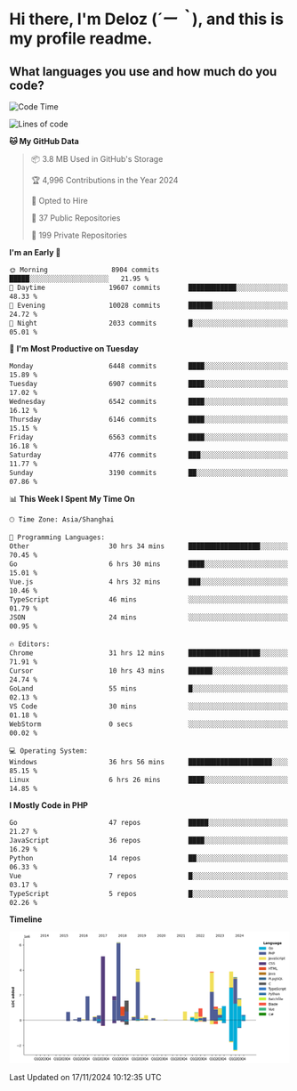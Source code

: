 # **Hi there, I'm Deloz (*´ー｀*), and this is my profile readme.**

## **What languages you use and how much do you code?**

<!--START_SECTION:waka-->
![Code Time](http://img.shields.io/badge/Code%20Time-5%2C063%20hrs%2022%20mins-blue)

![Lines of code](https://img.shields.io/badge/From%20Hello%20World%20I%27ve%20Written-43.6%20million%20lines%20of%20code-blue)

**🐱 My GitHub Data** 

> 📦 3.8 MB Used in GitHub's Storage 
 > 
> 🏆 4,996 Contributions in the Year 2024
 > 
> 💼 Opted to Hire
 > 
> 📜 37 Public Repositories 
 > 
> 🔑 199 Private Repositories 
 > 
**I'm an Early 🐤** 

```text
🌞 Morning                8904 commits        █████░░░░░░░░░░░░░░░░░░░░   21.95 % 
🌆 Daytime                19607 commits       ████████████░░░░░░░░░░░░░   48.33 % 
🌃 Evening                10028 commits       ██████░░░░░░░░░░░░░░░░░░░   24.72 % 
🌙 Night                  2033 commits        █░░░░░░░░░░░░░░░░░░░░░░░░   05.01 % 
```
📅 **I'm Most Productive on Tuesday** 

```text
Monday                   6448 commits        ████░░░░░░░░░░░░░░░░░░░░░   15.89 % 
Tuesday                  6907 commits        ████░░░░░░░░░░░░░░░░░░░░░   17.02 % 
Wednesday                6542 commits        ████░░░░░░░░░░░░░░░░░░░░░   16.12 % 
Thursday                 6146 commits        ████░░░░░░░░░░░░░░░░░░░░░   15.15 % 
Friday                   6563 commits        ████░░░░░░░░░░░░░░░░░░░░░   16.18 % 
Saturday                 4776 commits        ███░░░░░░░░░░░░░░░░░░░░░░   11.77 % 
Sunday                   3190 commits        ██░░░░░░░░░░░░░░░░░░░░░░░   07.86 % 
```


📊 **This Week I Spent My Time On** 

```text
🕑︎ Time Zone: Asia/Shanghai

💬 Programming Languages: 
Other                    30 hrs 34 mins      ██████████████████░░░░░░░   70.45 % 
Go                       6 hrs 30 mins       ████░░░░░░░░░░░░░░░░░░░░░   15.01 % 
Vue.js                   4 hrs 32 mins       ███░░░░░░░░░░░░░░░░░░░░░░   10.46 % 
TypeScript               46 mins             ░░░░░░░░░░░░░░░░░░░░░░░░░   01.79 % 
JSON                     24 mins             ░░░░░░░░░░░░░░░░░░░░░░░░░   00.95 % 

🔥 Editors: 
Chrome                   31 hrs 12 mins      ██████████████████░░░░░░░   71.91 % 
Cursor                   10 hrs 43 mins      ██████░░░░░░░░░░░░░░░░░░░   24.74 % 
GoLand                   55 mins             █░░░░░░░░░░░░░░░░░░░░░░░░   02.13 % 
VS Code                  30 mins             ░░░░░░░░░░░░░░░░░░░░░░░░░   01.18 % 
WebStorm                 0 secs              ░░░░░░░░░░░░░░░░░░░░░░░░░   00.02 % 

💻 Operating System: 
Windows                  36 hrs 56 mins      █████████████████████░░░░   85.15 % 
Linux                    6 hrs 26 mins       ████░░░░░░░░░░░░░░░░░░░░░   14.85 % 
```

**I Mostly Code in PHP** 

```text
Go                       47 repos            █████░░░░░░░░░░░░░░░░░░░░   21.27 % 
JavaScript               36 repos            ████░░░░░░░░░░░░░░░░░░░░░   16.29 % 
Python                   14 repos            ██░░░░░░░░░░░░░░░░░░░░░░░   06.33 % 
Vue                      7 repos             █░░░░░░░░░░░░░░░░░░░░░░░░   03.17 % 
TypeScript               5 repos             █░░░░░░░░░░░░░░░░░░░░░░░░   02.26 % 
```



**Timeline**

![Lines of Code chart](https://raw.githubusercontent.com/deloz/deloz/main/assets/bar_graph.png)


 Last Updated on 17/11/2024 10:12:35 UTC
<!--END_SECTION:waka-->
